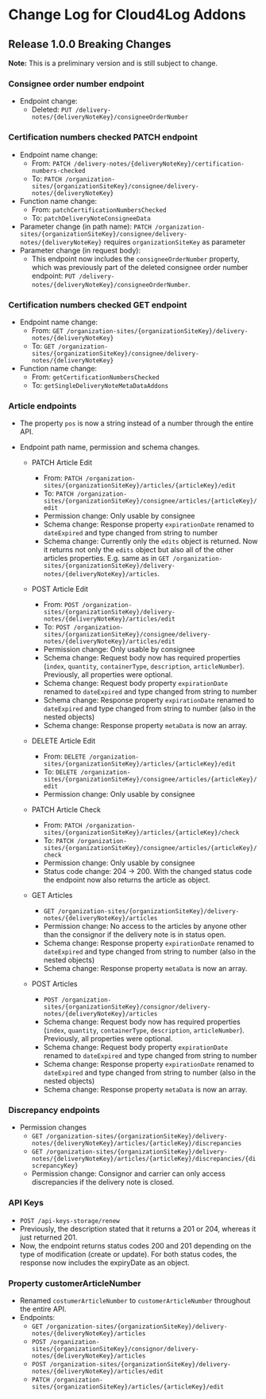 # Change Log for Cloud4Log Addons

## Release 1.0.0 Breaking Changes

**Note:** This is a preliminary version and is still subject to change.

### Consignee order number endpoint
- Endpoint change:
    - Deleted: `PUT /delivery-notes/{deliveryNoteKey}/consigneeOrderNumber`

### Certification numbers checked PATCH endpoint
- Endpoint name change:
    - From: `PATCH /delivery-notes/{deliveryNoteKey}/certification-numbers-checked`
    - To:   `PATCH /organization-sites/{organizationSiteKey}/consignee/delivery-notes/{deliveryNoteKey}`
- Function name change:
    - From: `patchCertificationNumbersChecked`
    - To:   `patchDeliveryNoteConsigneeData`
- Parameter change (in path name):
    `PATCH /organization-sites/{organizationSiteKey}/consignee/delivery-notes/{deliveryNoteKey}` requires `organizationSiteKey` as parameter
- Parameter change (in request body):
    - This endpoint now includes the `consigneeOrderNumber` property, which was previously part of the deleted consignee order number endpoint: `PUT /delivery-notes/{deliveryNoteKey}/consigneeOrderNumber`.

### Certification numbers checked GET endpoint
- Endpoint name change:
    - From: `GET /organization-sites/{organizationSiteKey}/delivery-notes/{deliveryNoteKey}`
    - To:   `GET /organization-sites/{organizationSiteKey}/consignee/delivery-notes/{deliveryNoteKey}`
- Function name change:
    - From: `getCertificationNumbersChecked`
    - To:   `getSingleDeliveryNoteMetaDataAddons`

### Article endpoints
- The property `pos` is now a string instead of a number through the entire API.

- Endpoint path name, permission and schema changes.
    - PATCH Article Edit
        - From: `PATCH /organization-sites/{organizationSiteKey}/articles/{articleKey}/edit`
        - To:   `PATCH /organization-sites/{organizationSiteKey}/consignee/articles/{articleKey}/edit`
        - Permission change: Only usable by consignee
        - Schema change: Response property `expirationDate` renamed to `dateExpired` and type changed from string to number
        - Schema change: Currently only the `edits` object is returned. Now it returns not only the `edits` object but also all of the other articles properties. E.g. same as in `GET /organization-sites/{organizationSiteKey}/delivery-notes/{deliveryNoteKey}/articles`.

    - POST Article Edit
        - From: `POST /organization-sites/{organizationSiteKey}/delivery-notes/{deliveryNoteKey}/articles/edit`
        - To:   `POST /organization-sites/{organizationSiteKey}/consignee/delivery-notes/{deliveryNoteKey}/articles/edit`
        - Permission change: Only usable by consignee
        - Schema change: Request body now has required properties (`index`, `quantity`, `containerType`, `description`, `articleNumber`). Previously, all properties were optional.
        - Schema change: Request body property `expirationDate` renamed to `dateExpired` and type changed from string to number
        - Schema change: Response property `expirationDate` renamed to `dateExpired` and type changed from string to number (also in the nested objects)
        - Schema change: Response property `metaData` is now an array.

    - DELETE Article Edit
        - From: `DELETE /organization-sites/{organizationSiteKey}/articles/{articleKey}/edit`
        - To:   `DELETE /organization-sites/{organizationSiteKey}/consignee/articles/{articleKey}/edit`
        - Permission change: Only usable by consignee

    - PATCH Article Check
        - From: `PATCH /organization-sites/{organizationSiteKey}/articles/{articleKey}/check`
        - To:   `PATCH /organization-sites/{organizationSiteKey}/consignee/articles/{articleKey}/check`
        - Permission change: Only usable by consignee
        - Status code change: 204 -> 200. With the changed status code the endpoint now also returns the article as object.

    - GET Articles
        - `GET /organization-sites/{organizationSiteKey}/delivery-notes/{deliveryNoteKey}/articles`
        - Permission change: No access to the articles by anyone other than the consignor if the delivery note is in status open.
        - Schema change: Response property `expirationDate` renamed to `dateExpired` and type changed from string to number (also in the nested objects)
        - Schema change: Response property `metaData` is now an array.
    
    - POST Articles
        - `POST /organization-sites/{organizationSiteKey}/consignor/delivery-notes/{deliveryNoteKey}/articles`
        - Schema change: Request body now has required properties (`index`, `quantity`, `containerType`, `description`, `articleNumber`). Previously, all properties were optional.
        - Schema change: Request body property `expirationDate` renamed to `dateExpired` and type changed from string to number
        - Schema change: Response property `expirationDate` renamed to `dateExpired` and type changed from string to number (also in the nested objects)
        - Schema change: Response property `metaData` is now an array.

### Discrepancy endpoints
- Permission changes
    - `GET /organization-sites/{organizationSiteKey}/delivery-notes/{deliveryNoteKey}/articles/{articleKey}/discrepancies`
    - `GET /organization-sites/{organizationSiteKey}/delivery-notes/{deliveryNoteKey}/articles/{articleKey}/discrepancies/{discrepancyKey}`
    - Permission change: Consignor and carrier can only access discrepancies if the delivery note is closed.

### API Keys
- `POST /api-keys-storage/renew`
- Previously, the description stated that it returns a 201 or 204, whereas it just returned 201.
- Now, the endpoint returns status codes 200 and 201 depending on the type of modification (create or update). For both status codes, the response now includes the expiryDate as an object.

### Property customerArticleNumber
- Renamed `costumerArticleNumber` to `customerArticleNumber` throughout the entire API.
- Endpoints:
    - `GET /organization-sites/{organizationSiteKey}/delivery-notes/{deliveryNoteKey}/articles`
    - `POST /organization-sites/{organizationSiteKey}/consignor/delivery-notes/{deliveryNoteKey}/articles`
    - `POST /organization-sites/{organizationSiteKey}/delivery-notes/{deliveryNoteKey}/articles/edit`
    - `PATCH /organization-sites/{organizationSiteKey}/articles/{articleKey}/edit`
